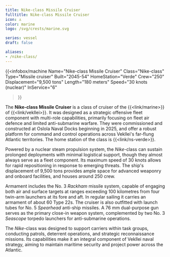 ```yaml
---
title: Nike-class Missile Cruiser
fulltitle: Nike-class Missile Cruiser
icon: ⚓️
color: marine
logo: /svg/crests/marine.svg

series: vessel
draft: false

aliases:
- /nike-class/
---
```

{{<infobox/machine
	Name="Nike-class Missile Cruiser"
	Class="Nike-class"
	Type="Missile cruiser"
	Built="2045-54"
	HomeStation="Verde"
	Crew="250"
	Displacement="9,500 tons"
	Length="180 meters"
	Speed="30 knots (nuclear)"
	InService="6"
>}}

The **Nike-class Missile Cruiser** is a class of cruiser of the {{<link/marine>}} of {{<link/vekllei>}}. It was designed as a strategic offensive fleet component with multi-role capabilities, primarily focusing on fleet air defence and limited anti-submarine warfare. They were commissioned and constructed at Oslola Naval Docks beginning in 2025, and offer a robust platform for command and control operations across Vekllei's far-flung Atlantic territories. The home station of the class is {{<link/ns-verde>}}.

Powered by a nuclear steam propulsion system, the *Nike*-class can sustain prolonged deployments with minimal logistical support, though they almost always serve as a fleet component. Its maximum speed of 30 knots allows for rapid repositioning in response to emerging threats. The ship's displacement of 9,500 tons provides ample space for advanced weaponry and onboard facilities, and houses around 250 crew.

Armament includes the No. 3 *Rackham* missile system, capable of engaging both air and surface targets at ranges exceeding 100 kilometres from four twin-arm launchers at its fore and aft. In regular sailing it carries an armament of about 60 Type 22s. The cruiser is also outfitted with launch tubes for No. 5 *Spearhead* anti-ship missiles. A 76 mm dual-purpose gun serves as the primary close-in weapon system, complemented by two No. 3 *Seascope* torpedo launchers for anti-submarine operations.

The *Nike*-class was designed to support carriers within task groups, conducting patrols, deterrent operations, and strategic reconnaissance missions. Its capabilities make it an integral component of Vekllei naval strategy, aiming to maintain maritime security and project power across the Atlantic.
